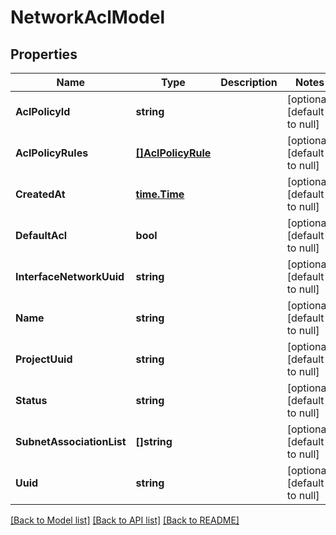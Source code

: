 # NetworkAclModel

## Properties
Name | Type | Description | Notes
------------ | ------------- | ------------- | -------------
**AclPolicyId** | **string** |  | [optional] [default to null]
**AclPolicyRules** | [**[]AclPolicyRule**](AclPolicyRule.md) |  | [optional] [default to null]
**CreatedAt** | [**time.Time**](time.Time.md) |  | [optional] [default to null]
**DefaultAcl** | **bool** |  | [optional] [default to null]
**InterfaceNetworkUuid** | **string** |  | [optional] [default to null]
**Name** | **string** |  | [optional] [default to null]
**ProjectUuid** | **string** |  | [optional] [default to null]
**Status** | **string** |  | [optional] [default to null]
**SubnetAssociationList** | **[]string** |  | [optional] [default to null]
**Uuid** | **string** |  | [optional] [default to null]

[[Back to Model list]](../README.md#documentation-for-models) [[Back to API list]](../README.md#documentation-for-api-endpoints) [[Back to README]](../README.md)


